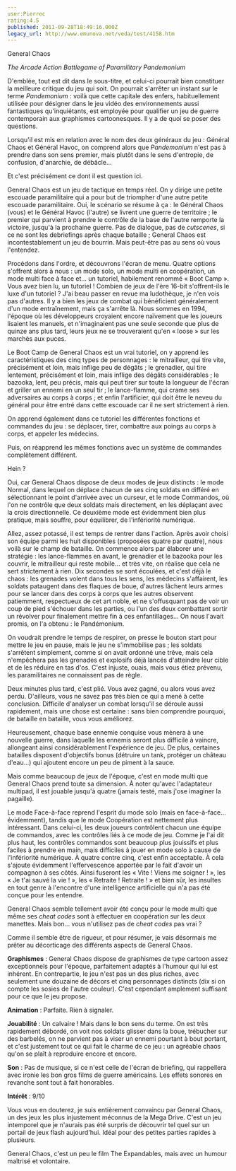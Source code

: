 ```yaml
---
user:Pierrec
rating:4.5
published: 2011-09-28T18:49:16.000Z
legacy_url: http://www.emunova.net/veda/test/4158.htm
---
```

General Chaos  

_The Arcade Action Battlegame of Paramilitary Pandemonium_  

  

D'emblée, tout est dit dans le sous-titre, et celui-ci pourrait bien constituer la meilleure critique du jeu qui soit. On pourrait s'arrêter un instant sur le terme _Pandemonium_ : voilà que cette capitale des enfers, habituellement utilisée pour désigner dans le jeu vidéo des environnements aussi fantastiques qu'inquiétants, est employée pour qualifier un jeu de guerre contemporain aux graphismes cartoonesques. Il y a de quoi se poser des questions.  

Lorsqu'il est mis en relation avec le nom des deux généraux du jeu : Général Chaos et Général Havoc, on comprend alors que _Pandemonium_ n'est pas à prendre dans son sens premier, mais plutôt dans le sens d'entropie, de confusion, d'anarchie, de débâcle...  

Et c'est précisément ce dont il est question ici.  

  

General Chaos est un jeu de tactique en temps réel. On y dirige une petite escouade paramilitaire qui a pour but de triompher d'une autre petite escouade paramilitaire. Oui, le scénario se résume à ça : le Général Chaos (vous) et le Général Havoc (l'autre) se livrent une guerre de territoire ; le premier qui parvient à prendre le contrôle de la base de l'autre remporte la victoire, jusqu'à la prochaine guerre. Pas de dialogue, pas de _cutscenes_, si ce ne sont les debriefings après chaque bataille ; General Chaos est incontestablement un jeu de bourrin. Mais peut-être pas au sens où vous l'entendez.  

  

Procédons dans l'ordre, et découvrons l'écran de menu. Quatre options s'offrent alors à nous : un mode solo, un mode multi en coopération, un mode multi face à face et... un tutoriel, habilement renommé « Boot Camp ». Vous avez bien lu, un tutoriel ! Combien de jeux de l'ère 16-bit s'offrent-ils le luxe d'un tutoriel ? J'ai beau passer en revue ma ludothèque, je n'en vois pas d'autres. Il y a bien les jeux de combat qui bénéficient généralement d'un mode entraînement, mais ça s'arrête là. Nous sommes en 1994, l'époque où les développeurs croyaient encore naïvement que les joueurs lisaient les manuels, et n'imaginaient pas une seule seconde que plus de quinze ans plus tard, leurs jeux ne se trouveraient qu'en « loose » sur les marchés aux puces.  

  

Le Boot Camp de General Chaos est un vrai tutoriel, on y apprend les caractéristiques des cinq types de personnages : le mitrailleur, qui tire vite, précisément et loin, mais inflige peu de dégâts ; le grenadier, qui tire lentement, précisément et loin, mais inflige des dégâts considérables ; le bazooka, lent, peu précis, mais qui peut tirer sur toute la longueur de l'écran et griller un ennemi en un seul tir ; le lance-flamme, qui crame ses adversaires au corps à corps ; et enfin l'artificier, qui doit être le neveu du général pour être entré dans cette escouade car il ne sert strictement à rien.  

On apprend également dans ce tutoriel les différentes fonctions et commandes du jeu : se déplacer, tirer, combattre aux poings au corps à corps, et appeler les médecins.  

Puis, on réapprend les mêmes fonctions avec un système de commandes complètement différent.  

Hein ?  

Oui, car General Chaos dispose de deux modes de jeux distincts : le mode Normal, dans lequel on déplace chacun de ses cinq soldats en différé en sélectionnant le point d'arrivée avec un curseur, et le mode Commandos, où l'on ne contrôle que deux soldats mais directement, en les déplaçant avec la crois directionnelle. Ce deuxième mode est évidemment bien plus pratique, mais souffre, pour équilibrer, de l'infériorité numérique.  

  

Allez, assez potassé, il est temps de rentrer dans l'action. Après avoir choisi son équipe parmi les huit disponibles (proposées quatre par quatre), nous voilà sur le champ de bataille. On commence alors par élaborer une stratégie : les lance-flammes en avant, le grenadier et le bazooka pour les couvrir, le mitrailleur qui reste mobile... et très vite, on réalise que cela ne sert strictement à rien. Dix secondes se sont écoulées, et c'est déjà le chaos : les grenades volent dans tous les sens, les médecins s'affairent, les soldats pataugent dans des flaques de boue, d'autres lâchent leurs armes pour se lancer dans des corps à corps que les autres observent patiemment, respectueux de cet art noble, et ne s'offusquant pas de voir un coup de pied s'échouer dans les parties, ou l'un des deux combattant sortir un révolver pour finalement mettre fin à ces enfantillages... On nous l'avait promis, on l'a obtenu : le Pandémonium.  

On voudrait prendre le temps de respirer, on presse le bouton start pour mettre le jeu en pause, mais le jeu ne s'immobilise pas ; les soldats s'arrêtent simplement, comme si on avait ordonné une trêve, mais cela n'empêchera pas les grenades et explosifs déjà lancés d'atteindre leur cible et de les réduire en tas d'os. C'est injuste, ouais, mais vous étiez prévenu, les paramilitaires ne connaissent pas de règle.  

  

Deux minutes plus tard, c'est plié. Vous avez gagné, ou alors vous avez perdu. D'ailleurs, vous ne savez pas très bien ce qui a mené à cette conclusion. Difficile d'analyser un combat lorsqu'il se déroule aussi rapidement, mais une chose est certaine : sans bien comprendre pourquoi, de bataille en bataille, vous vous améliorez.  

Heureusement, chaque base ennemie conquise vous mènera à une nouvelle guerre, dans laquelle les ennemis seront plus difficile à vaincre, allongeant ainsi considérablement l'expérience de jeu. De plus, certaines batailles disposent d'objectifs bonus (détruire un tank, protéger un château d'eau...) qui ajoutent encore un peu de piment à la sauce.  

  

Mais comme beaucoup de jeux de l'époque, c'est en mode multi que General Chaos prend toute sa dimension. À noter qu'avec l'adaptateur multipad, il est jouable jusqu'à quatre (jamais testé, mais j'ose imaginer la pagaille).  

Le mode Face-à-face reprend l'esprit du mode solo (mais en face-à-face... évidemment), tandis que le mode Coopération est nettement plus intéressant. Dans celui-ci, les deux joueurs contrôlent chacun une équipe de commandos, avec les contrôles liés à ce mode de jeu. Comme je l'ai dit plus haut, les contrôles commandos sont beaucoup plus jouissifs et plus faciles à prendre en main, mais difficiles à jouer en mode solo à cause de l'infériorité numérique. À quatre contre cinq, c'est enfin acceptable. À cela s'ajoute évidemment l'effervescence apportée par le fait d'avoir un compagnon à ses côtés. Ainsi fuseront les « Vite ! Viens me soigner ! », les « Je t'ai sauvé la vie ! », les « Retraite ! Retraite ! » et bien sûr, les insultes en tout genre à l'encontre d'une intelligence artificielle qui n'a pas été conçue pour les entendre.  

General Chaos semble tellement avoir été conçu pour le mode multi que même ses _cheat codes_ sont à effectuer en coopération sur les deux manettes. Mais bon... vous n'utilisez pas de _cheat codes_ pas vrai ?  

  

Comme il semble être de rigueur, et pour résumer, je vais désormais me prêter au décorticage des différents aspects de General Chaos.  

  

  

**Graphismes** : General Chaos dispose de graphismes de type cartoon assez exceptionnels pour l'époque, parfaitement adaptés à l'humour qui lui est inhérent. En contrepartie, le jeu n'est pas un des plus riches, avec seulement une douzaine de décors et cinq personnages distincts (dix si on compte les sosies de l'autre couleur). C'est cependant amplement suffisant pour ce que le jeu propose.  

  

**Animation** : Parfaite. Rien à signaler.  

  

**Jouabilité** : Un calvaire ! Mais dans le bon sens du terme. On est très rapidement débordé, on voit nos soldats glisser dans la boue, trébucher sur des barbelés, on ne parvient pas à viser un ennemi pourtant à bout portant, et c'est justement tout ce qui fait le charme de ce jeu : un agréable chaos qu'on se plaît à reproduire encore et encore.  

  

**Son** : Pas de musique, si ce n'est celle de l'écran de briefing, qui rappellera avec ironie les bon gros films de guerre américains. Les effets sonores en revanche sont tout à fait honorables.  

  

**Intérêt** : 9/10  

Vous vous en douterez, je suis entièrement convaincu par General Chaos, un des jeux les plus injustement méconnus de la Mega Drive. C'est un jeu intemporel que je n'aurais pas été surpris de découvrir tel quel sur un portail de jeux flash aujourd'hui. Idéal pour des petites parties rapides à plusieurs.  

General Chaos, c'est un peu le film The Expandables, mais avec un humour maîtrisé et volontaire.
